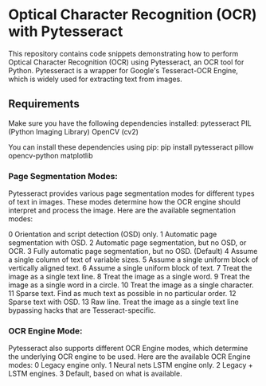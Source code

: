 # Optical Character Recognition (OCR) with Pytesseract
This repository contains code snippets demonstrating how to perform Optical Character Recognition (OCR) using Pytesseract, an OCR tool for Python. Pytesseract is a wrapper for Google's Tesseract-OCR Engine, which is widely used for extracting text from images.

## Requirements
Make sure you have the following dependencies installed:
pytesseract
PIL (Python Imaging Library)
OpenCV (cv2)

You can install these dependencies using pip:
pip install pytesseract pillow opencv-python matplotlib

### Page Segmentation Modes:
Pytesseract provides various page segmentation modes for different types of text in images. These modes determine how the OCR engine should interpret and process the image.
Here are the available segmentation modes:

0 Orientation and script detection (OSD) only.
1 Automatic page segmentation with OSD.
2 Automatic page segmentation, but no OSD, or OCR.
3 Fully automatic page segmentation, but no OSD. (Default)
4 Assume a single column of text of variable sizes.
5 Assume a single uniform block of vertically aligned text.
6 Assume a single uniform block of text.
7 Treat the image as a single text line.
8 Treat the image as a single word.
9 Treat the image as a single word in a circle.
10 Treat the image as a single character.
11 Sparse text. Find as much text as possible in no particular order.
12 Sparse text with OSD.
13 Raw line. Treat the image as a single text line bypassing hacks that are Tesseract-specific.

### OCR Engine Mode:
Pytesseract also supports different OCR Engine modes, which determine the underlying OCR engine to be used. Here are the available OCR Engine modes:
0 Legacy engine only.
1 Neural nets LSTM engine only.
2 Legacy + LSTM engines.
3 Default, based on what is available.

